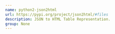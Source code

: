 ```yaml
---
name: python2-json2html
url: https://pypi.org/project/json2html/#files
description: JSON to HTML Table Representation.
group: None
---
```

